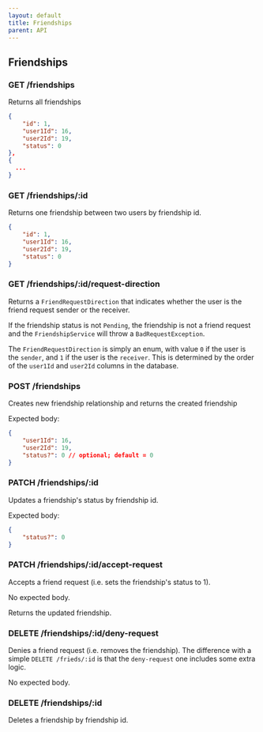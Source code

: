 ```yaml
---
layout: default
title: Friendships
parent: API 
---
```


## Friendships

### GET /friendships

Returns all friendships

```json
{
	"id": 1,
	"user1Id": 16,
	"user2Id": 19,
	"status": 0
},
{
  ...
}
```

### GET /friendships/:id

Returns one friendship between two users by friendship id.

```json
{
	"id": 1,
	"user1Id": 16,
	"user2Id": 19,
	"status": 0
}
```

### GET /friendships/:id/request-direction

Returns a `FriendRequestDirection` that indicates whether the user is the friend request sender or the receiver.

If the friendship status is not `Pending`, the friendship is not a friend request and the `FriendshipService`
will throw a `BadRequestException`.

The `FriendRequestDirection` is simply an enum, with value `0` if the user is the `sender`, and `1` if the user
is the `receiver`. This is determined by the order of the `user1Id` and `user2Id` columns in the database.

### POST /friendships

Creates new friendship relationship and returns the created friendship

Expected body:
```json
{
	"user1Id": 16,
	"user2Id": 19,
	"status?": 0 // optional; default = 0
}
```

### PATCH /friendships/:id

Updates a friendship's status by friendship id.


Expected body:
```json
{
	"status?": 0
}
```

### PATCH /friendships/:id/accept-request

Accepts a friend request (i.e. sets the friendship's status to 1).

No expected body.

Returns the updated friendship.

### DELETE /friendships/:id/deny-request

Denies a friend request (i.e. removes the friendship). The difference with a simple `DELETE /frieds/:id`
is that the `deny-request` one includes some extra logic.

No expected body.

### DELETE /friendships/:id

Deletes a friendship by friendship id.
